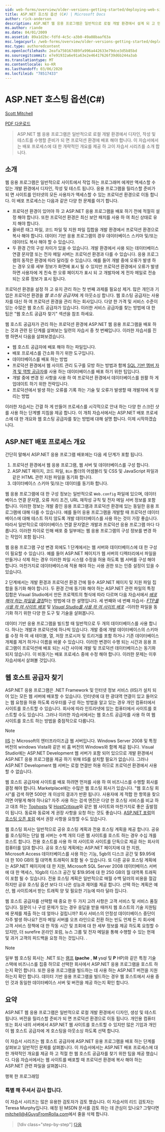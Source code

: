 ```yaml
---
uid: web-forms/overview/older-versions-getting-started/deploying-web-site-projects/asp-net-hosting-options-cs
title: ASP.NET 호스팅 옵션 (C#) | Microsoft Docs
author: rick-anderson
description: ASP.NET 웹 응용 프로그램은 일반적으로 로컬 개발 환경에서 설계 되 고 만들어지고 테스트 되며 프로덕션 환경에 배포 해야 합니다.
ms.author: riande
ms.date: 04/01/2009
ms.assetid: 89a1d2bc-fdfd-4c5c-a3b0-49a08baaf63a
msc.legacyurl: /web-forms/overview/older-versions-getting-started/deploying-web-site-projects/asp-net-hosting-options-cs
msc.type: authoredcontent
ms.openlocfilehash: 2eafa750167d89fa996a442633e79dce3d5b85bd
ms.sourcegitcommit: e7e91932a6e91a63e2e46417626f39d6b244a3ab
ms.translationtype: MT
ms.contentlocale: ko-KR
ms.lasthandoff: 03/06/2020
ms.locfileid: "78517433"
---
```

# <a name="aspnet-hosting-options-c"></a>ASP.NET 호스팅 옵션(C#)

[Scott Mitchell](https://twitter.com/ScottOnWriting)

[PDF 다운로드](https://download.microsoft.com/download/E/8/9/E8920AE6-D441-41A7-8A77-9EF8FF970D8B/aspnet_tutorial01_Basics_cs.pdf)

> ASP.NET 웹 응용 프로그램은 일반적으로 로컬 개발 환경에서 디자인, 작성 및 테스트를 수행할 준비가 되 면 프로덕션 환경에 배포 해야 합니다. 이 자습서에서는 배포 프로세스에 대 한 개략적인 개요를 제공 하 고이 자습서 시리즈를 소개 합니다.

## <a name="introduction"></a>소개

웹 응용 프로그램은 일반적으로 사이트에서 작업 하는 프로그래머 에게만 액세스할 수 있는 개발 환경에서 디자인, 작성 및 테스트 됩니다. 응용 프로그램을 릴리스할 준비가 되 면 사이트를 인터넷의 모든 사용자가 액세스할 수 있는 프로덕션 환경으로 이동 합니다. 이 배포 프로세스는 다음과 같은 다양 한 문제를 야기 합니다.

- 프로덕션 환경이 있어야 하 고 ASP.NET 응용 프로그램을 배포 하기 전에 적절히 설정 해야 합니다. 또한 프로덕션 환경은 최신 보안 패치를 사용 하 여 최신 상태로 유지 해야 합니다.
- 올바른 태그 파일, 코드 파일 및 지원 파일 집합을 개발 환경에서 프로덕션 환경으로 복사 해야 합니다. 데이터 기반 응용 프로그램의 경우 데이터베이스 스키마 및/또는 데이터도 복사 해야 할 수 있습니다.
- 두 환경 간의 구성 차이가 있을 수 있습니다. 개발 환경에서 사용 되는 데이터베이스 연결 문자열 또는 전자 메일 서버는 프로덕션 환경과 다를 수 있습니다. 응용 프로그램의 동작은 환경에 따라 달라질 수 있습니다. 예를 들어 개발 중에 오류가 발생 하는 경우 오류 세부 정보가 화면에 표시 될 수 있지만 프로덕션 환경에서 오류가 발생 하면 사용자에 게 친숙 한 오류 페이지가 표시 되 고 개발자에 게 전자 메일로 전송 되는 오류 정보가 표시 됩니다.

프로덕션 환경을 설정 하 고 유지 관리 하는 첫 번째 과제를 필요성 제거. 많은 개인과 기업은 프로덕션 환경을 *웹 호스팅 공급자*에 게 아웃소싱 합니다. 웹 호스팅 공급자는 사용자를 대신 하 여 프로덕션 환경을 관리 하는 회사입니다. 다양 한 가격 및 서비스 수준이 있는 수많은 웹 호스트 공급자가 있습니다. 이러한 서비스 공급자를 찾는 방법에 대 한 팁은 "웹 호스트 공급자 찾기" 섹션을 참조 하세요.

웹 호스트 공급자가 관리 하는 프로덕션 환경에 ASP.NET 웹 응용 프로그램을 배포 하는 것과 관련 된 단계를 살펴보는 일련의 자습서 중 첫 번째입니다. 이러한 자습서를 진행 하면서 다음을 살펴보겠습니다.

- 웹 호스트 공급자에 배포 해야 하는 파일입니다.
- 배포 프로세스를 간소화 하기 위한 도구입니다.
- 데이터베이스를 배포 하는 방법
- 프로덕션 환경에서 웹 사이트 관리 도구를 모방 하는 방법과 함께 [SQL 기반 멤버 자격 및 역할 공급자](../../older-versions-security/membership/creating-the-membership-schema-in-sql-server-cs.md)를 사용 하는 데이터베이스를 배포 하기 위한 팁입니다.
- 개발 중에 변경 된 사항을 사용 하 여 프로덕션 환경에서 데이터베이스를 원활 하 게 업데이트 하기 위한 전략입니다.
- 프로덕션에서 발생 하는 오류를 기록 하는 기술 및 오류가 발생할 때 개발자에 게 알리는 방법

이러한 자습서는 간결 하 게 만들어 프로세스를 시각적으로 안내 하는 다양 한 스크린 샷를 사용 하는 단계별 지침을 제공 합니다. 이 개최 자습서에서는 ASP.NET 배포 프로세스에 대 한 개요와 웹 호스팅 공급자를 찾는 방법에 대해 설명 합니다. 이제 시작하겠습니다.

## <a name="an-overview-of-the-aspnet-deployment-process"></a>ASP.NET 배포 프로세스 개요

간단히 말해서 ASP.NET 응용 프로그램 배포에는 다음 세 단계가 포함 됩니다.

1. 프로덕션 환경에서 웹 응용 프로그램, 웹 서버 및 데이터베이스를 구성 합니다.
2. ASP.NET 페이지, 코드 파일, `Bin` 폴더의 어셈블리 및 CSS 및 JavaScript 파일과 같은 HTML 관련 지원 파일을 동기화 합니다.
3. 데이터베이스 스키마 및/또는 데이터를 동기화 합니다.

웹 응용 프로그램에 대 한 구성 정보는 일반적으로 `Web.config` 파일에 있으며, 데이터베이스 연결 문자열, 오류 처리 조건, URL 재작성 규칙 및 전자 메일 서버 정보를 포함 합니다. 이러한 정보는 개발 중인 응용 프로그램과 프로덕션 환경에 있는 동일한 응용 프로그램에 대해 다를 수 있습니다. 예를 들어 응용 프로그램을 개발할 때 프로덕션 데이터베이스에 대해 테스트 하지 않도록 개발 데이터베이스를 사용 하는 것이 가장 좋습니다. 따라서 일반적으로 데이터베이스 연결 문자열은 개발과 프로덕션 응용 프로그램 마다 다릅니다. 이러한 차이로 인해 배포 중 일부에는 웹 응용 프로그램의 구성 정보를 변경 하는 작업이 포함 됩니다.

웹 응용 프로그램 구성 변경 외에도 1 단계에서는 웹 서버와 데이터베이스에 대 한 구성이 필요할 수 있습니다. 예를 들어 ASP.NET 페이지가 웹 서버의 디렉터리에서 파일을 만들거나 삭제 하는 경우 이러한 파일 시스템 수정을 허용 하도록 웹 서버를 구성 해야 합니다. 마찬가지로 데이터베이스에 적용 해야 하는 사용 권한 또는 인증 설정이 있을 수 있습니다.

2 단계에서는 개발 환경과 프로덕션 환경 간에 필수 ASP.NET 페이지 및 지원 파일 집합을 동기화 해야 합니다. 두 환경 간에 동기화 해야 하는 ASP.NET 관련 파일의 특정 집합은 Visual Studio에서 만든 프로젝트의 형식에 따라 다르며 다음 자습서에서 [*배포 해야 하는 파일을 결정*](determining-what-files-need-to-be-deployed-cs.md)하는 방법에 대 한 설명입니다. 세 번째와 네 번째 자습서- [*FTP를 사용 하 여 사이트 배포*](deploying-your-site-using-an-ftp-client-cs.md) 및 [*Visual Studio를 사용 하 여 사이트 배포*](deploying-your-site-using-visual-studio-cs.md) -이러한 파일을 동기화 하기 위한 다양 한 도구 및 기술을 살펴봅니다.

데이터 기반 응용 프로그램을 빌드할 때 일반적으로 두 개의 데이터베이스를 사용 합니다. 하나는 개발과 프로덕션에 하나씩 있습니다. 개발 중에 개발 데이터베이스의 스키마를 수정 하 여 새 테이블, 열, 저장 프로시저 및 트리거를 포함 하거나 기존 데이터베이스 개체를 제거 하거나 이름을 바꿀 수 있습니다. 이러한 변경이 수행 되는 시간과 응용 프로그램이 프로덕션에 배포 되는 시간 사이에 개발 및 프로덕션 데이터베이스는 동기화 되지 않습니다. 이 비동기는 배포 프로세스 중에 수정 해야 합니다. 이러한 문제는 이후 자습서에서 살펴볼 것입니다.

## <a name="finding-a-web-host-provider"></a>웹 호스트 공급자 찾기

ASP.NET 응용 프로그램은 .NET Framework 및 인터넷 정보 서비스 (IIS)가 설치 되어 있는 모든 웹 서버에 배포할 수 있습니다. 인터넷에 대 한 광대역 연결이 있고 들어오는 웹 요청을 허용 하도록 라우터를 구성 하는 방법을 알고 있는 경우 개인 컴퓨터에서 사이트를 호스트할 수 있습니다. 회사에 따라 인트라넷에 있는 컴퓨터에서 사이트를 호스트할 수도 있습니다. 그러나 이러한 자습서에서는 웹 호스트 공급자를 사용 하 여 웹 사이트를 호스트 하는 방법을 중점적으로 다룹니다.

> [!NOTE]
> [IIS](https://www.iis.net/) 는 Microsoft의 엔터프라이즈급 웹 서버입니다. Windows Server 2008 및 특정 버전의 windows Vista와 같은 비 홈 버전의 Windows와 함께 제공 됩니다. Visual Studio에는 ASP.NET Development 웹 서버가 포함 되어 있으므로 개발 환경에서 ASP.NET 응용 프로그램을 제공 하기 위해 IIS를 설치할 필요가 없습니다. 그러나 ASP.NET Development 웹 서버는 로컬 연결만 허용 하므로 프로덕션 환경에서 사용할 수 없습니다.

웹 호스트 공급자에 사이트를 배포 하려면 먼저를 사용 하 여 비즈니스를 수행할 회사를 결정 해야 합니다. Marketplace에는 수많은 웹 호스팅 회사가 있습니다. "웹 호스팅 회사"를 검색 하면 500만 개 이상의 결과가 반환 됩니다. 사용자에 게 적합 한 항목을 찾으려면 어떻게 해야 하나요? 자주 사용 하는 검색 엔진은 다양 한 호스팅 서비스를 비교 하 고 대조 하는 [Tophosts](http://www.tophosts.com/) 및 [HostCritique](http://www.hostcritique.net/)와 같은 웹 사이트와 마찬가지로 좋은 출발점이 됩니다. 동료와 동료에 게 권장 사항을 요청 하는 것도 좋습니다. [ASP.NET 포럼](https://forums.asp.net/)의 [호스팅 오픈 포럼](https://forums.asp.net/158.aspx) 에서 권장 사항을 요청할 수도 있습니다.

웹 호스팅 회사는 일반적으로 공유 호스팅 계획과 전용 호스팅 계획을 제공 합니다. 공유를 호스팅하는 단일 웹 서버는 수백 개의 다른 웹 사이트를 호스트 하는 경우 수십 개를 호스트 합니다. 전용 호스트를 사용 하 여 사이트와 사이트를 단독으로 제공 하는 회사의 컴퓨터를 임대 합니다. 공유 호스팅 계획에는 ASP.NET 페이지에 대 한 지원, Microsoft Access 데이터베이스를 사용 하는 기능, 5gb의 디스크 공간 및 $9.95에 대 한 100 GB의 월 대역폭 트래픽이 포함 될 수 있습니다. 또 다른 공유 호스팅 계획에는 ASP.NET 페이지에 대 한 지원, Microsoft SQL Server 2008 데이터베이스 서버에 대 한 액세스, 10gb의 디스크 공간 및 $19.95에 대 한 250 GB의 월 대역폭 트래픽이 포함 될 수 있습니다. 전용 호스팅 계획은 일반적으로 매월 수백 달러의 비용을 절감 하지만 공유 호스팅 옵션 보다 더 나은 성능과 제어를 제공 합니다. 선택 하는 계획은 예산, 웹 사이트에서 받는 트래픽 양 및 필요한 기능에 따라 달라 집니다.

웹 호스트 공급자를 선택할 때 중요 한 두 가지 고려 사항은 고객 서비스 및 서비스 품질입니다. 질문이 나 구성 문제가 있는 경우 응답을 받을 때까지 웹 호스트의 기술 지원팀에 문제를 제출 하는 데 얼마나 걸립니까? 회사 서비스의 안정성 데이터베이스 중단이 자주 발생 하나요? 전자 메일 서버를 오프 라인으로 전환 하는 빈도 언제 든 지 회사에 고객 서비스 정책에 대 한 작동 시간 및 조회에 대 한 세부 정보를 제공 하도록 요청할 수 있지만, 더 surefire 온라인 포럼, 뉴스 그룹 및 전자 메일을 통해 수행할 수 있는 현재 및 과거 고객의 피드백을 요청 하는 것입니다. .

> [!NOTE]
> 일부 웹 호스팅 회사는 .NET 또는 [램프](http://en.wikipedia.org/wiki/LAMP_stack) **(pache** , **M** ysql 및 **P** HP)와 같은 특정 기술 스택에 비즈니스를 집중 하므로 선택한 회사에서 ASP.NET 응용 프로그램을 호스트 하는지 확인 합니다. 또한 응용 프로그램을 빌드하는 데 사용 하는 ASP.NET 버전을 지원 하는지 확인 합니다. 데이터 기반 응용 프로그램을 빌드하는 경우 웹 호스트에서 사용 중인 것과 동일한 데이터베이스 서버 및 버전을 제공 하는지 확인 합니다.

## <a name="summary"></a>요약

ASP.NET 웹 응용 프로그램은 일반적으로 로컬 개발 환경에서 디자인, 생성 및 테스트 됩니다. 버전을 릴리스할 준비가 되 면 프로덕션 환경으로 이동 됩니다. 개인용 컴퓨터 또는 회사 내의 서버에서 ASP.NET 웹 사이트를 호스트할 수 있지만 많은 기업과 개인이 웹 호스트 공급자에 게 호스팅을 아웃소싱 하도록 선택 합니다.

이 자습서 시리즈는 웹 호스트 공급자에 ASP.NET 응용 프로그램을 배포 하는 단계를 살펴보고 일반적인 문제를 살펴봅니다. 이 자습서에서는 ASP.NET 배포 프로세스에 대 한 개략적인 개요를 제공 하 고 적절 한 웹 호스트 공급자를 찾기 위한 팁을 제공 했습니다. 다음 자습서에서는 웹 사이트를 배포할 때 프로덕션 환경에 복사 해야 하는 ASP.NET 관련 파일을 살펴봅니다.

행복 한 프로그래밍

### <a name="special-thanks-to"></a>특별 해 주셔서 감사 합니다.

이 자습서 시리즈는 많은 유용한 검토자가 검토 했습니다. 이 자습서의 리드 검토자는 Teresa Murphy입니다. 예정 된 MSDN 문서를 검토 하는 데 관심이 있나요? 그렇다면 [mitchell@4GuysFromRolla.com](mailto:mitchell@4GuysFromRolla.com)에서 줄을 삭제 합니다.

> [!div class="step-by-step"]
> [다음](determining-what-files-need-to-be-deployed-cs.md)
